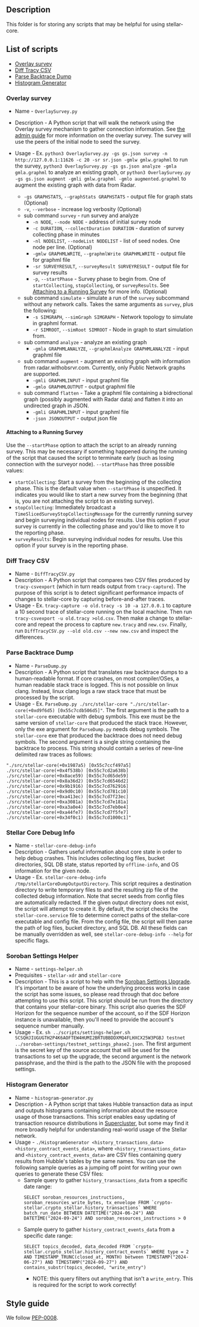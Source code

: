 ## Description
This folder is for storing any scripts that may be helpful for using stellar-core.

## List of scripts
- [Overlay survey](#overlay-survey)
- [Diff Tracy CSV](#diff-tracy-csv)
- [Parse Backtrace Dump](#parse-backtrace-dump)
- [Histogram Generator](#histogram-generator)

### Overlay survey 
- Name - `OverlaySurvey.py`
- Description - A Python script that will walk the network using the Overlay survey mechanism to gather connection information. See [the admin guide](https://developers.stellar.org/docs/validators/admin-guide/monitoring#overlay-topology-survey) for more information on the overlay survey. The survey will use the peers of the initial node to seed the survey.
- Usage - Ex. `python3 OverlaySurvey.py -gs gs.json survey -n http://127.0.0.1:11626 -c 20 -sr sr.json -gmlw gmlw.graphml` to run the survey, `python3 OverlaySurvey.py -gs gs.json analyze -gmla gmla.graphml` to analyze an existing graph, or `python3 OverlaySurvey.py -gs gs.json augment -gmli gmlw.graphml -gmlo augmented.graphml` to augment the existing graph with data from Radar.

    - `-gs GRAPHSTATS`, `--graphStats GRAPHSTATS` - output file for graph stats (Optional)
    - `-v`, `--verbose` - increase log verbosity (Optional)
    - sub command `survey` - run survey and analyze
        - `-n NODE`, `--node NODE` - address of initial survey node
        - `-c DURATION`, `--collectDuration DURATION` - duration of survey collecting phase in minutes
        - `-nl NODELIST`, `--nodeList NODELIST` - list of seed nodes. One node per line. (Optional)
        - `-gmlw GRAPHMLWRITE`, `--graphmlWrite GRAPHMLWRITE` - output file for graphml file
        - `-sr SURVEYRESULT`, `--surveyResult SURVEYRESULT` - output file for survey results
        - `-p`, `--startPhase` - Survey phase to begin from. One of `startCollecting`, `stopCollecting`, or `surveyResults`. See [Attaching to a Running Survey](#attaching-to-a-running-survey) for more info. (Optional)
    - sub command `simulate` - simulate a run of the `survey` subcommand without any network calls. Takes the same arguments as `survey`, plus the following:
        - `-s SIMGRAPH`, `--simGraph SIMGRAPH` - Network topology to simulate in graphml format.
        - `-r SIMROOT`, `--simRoot SIMROOT` - Node in graph to start simulation from.
    - sub command `analyze` - analyze an existing graph
        - `-gmla GRAPHMLANALYZE`, `--graphmlAnalyze GRAPHMLANALYZE` - input graphml file
    - sub command `augment` - augment an existing graph with information from  radar.withobsrvr.com. Currently, only Public Network graphs are supported.
        - `-gmli GRAPHMLINPUT` - input graphml file
        - `-gmlo GRAPHMLOUTPUT` - output graphml file
    - sub command `flatten` - Take a graphml file containing a bidrectional graph (possibly augmented with Radar data) and flatten it into an undirected graph in JSON.
        - `-gmli GRAPHMLINPUT` - input graphml file
        - `-json JSONOUTPUT` - output json file

#### Attaching to a Running Survey

Use the `--startPhase` option to attach the script to an already running survey. This may be necessary if something happened during the running of the script that caused the script to terminate early (such as losing connection with the surveyor node). `--startPhase` has three possible values:

- `startCollecting`: Start a survey from the beginning of the collecting phase. This is the default value when `--startPhase` is unspecified. It indicates you would like to start a new survey from the beginning (that is, you are not attaching the script to an existing survey).
- `stopCollecting`: Immediately broadcast a `TimeSlicedSurveyStopCollectingMessage` for the currently running survey and begin surveying individual nodes for results. Use this option if your survey is currently in the collecting phase and you'd like to move it to the reporting phase.
- `surveyResults`: Begin surveying individual nodes for results. Use this option if your survey is in the reporting phase.

### Diff Tracy CSV
- Name - `DiffTracyCSV.py`
- Description - A Python script that compares two CSV files produced by `tracy-csvexport` (which in turn reads output from `tracy-capture`). The purpose of this script is to detect significant performance impacts of changes to stellar-core by capturing before-and-after traces.
- Usage - Ex. `tracy-capture -o old.tracy -s 10 -a 127.0.0.1` to capture a 10 second trace of stellar-core running on the local machine. Then run `tracy-csvexport -u old.tracy >old.csv`. Then make a change to stellar-core and repeat the process to capture `new.tracy` and `new.csv`. Finally, run `DiffTracyCSV.py --old old.csv --new new.csv` and inspect the differences.

### Parse Backtrace Dump

- Name - `ParseDump.py`
- Description - A Python script that translates raw backtrace dumps to a human-readable format. If core crashes, on most compiler/OSes, a human readable stack trace is logged. This is not possible on linux clang. Instead, linux clang logs a raw stack trace that must be processed by the script.
- Usage - Ex. `ParseDump.py ./src/stellar-core "./src/stellar-core(+0xd9f6d5) [0x55c7cdb506d5]"`. The first argument is the path to a `stellar-core` executable with debug symbols. This exe must be the same version of `stellar-core` that produced the stack trace. However, only the exe argument for `ParseDump.py` needs debug symbols. The `stellar-core` exe that produced the backtrace does not need debug symbols. The second argument is a single string containing the backtrace to process. This string should contain a series of new-line delimited raw traces as follows:

```
"./src/stellar-core(+0x1987a5) [0x55c7ccf497a5]
./src/stellar-core(+0x4f538b) [0x55c7cd2a638b]
./src/stellar-core(+0x8ace59) [0x55c7cd65de59]
./src/stellar-core(+0x8a36d2) [0x55c7cd6546d2]
./src/stellar-core(+0x9b1916) [0x55c7cd762916]
./src/stellar-core(+0x9d0c10) [0x55c7cd781c10]
./src/stellar-core(+0xa413ec) [0x55c7cd7f23ec]
./src/stellar-core(+0xa3081a) [0x55c7cd7e181a]
./src/stellar-core(+0xa3a0e4) [0x55c7cd7eb0e4]
./src/stellar-core(+0xa44fe7) [0x55c7cd7f5fe7]
./src/stellar-core(+0x34f0c1) [0x55c7cd1000c1]"
```

### Stellar Core Debug Info

- Name - `stellar-core-debug-info`
- Description - Gathers useful information about core state in order to help debug crashes. This includes collecting log files, bucket directories,
SQL DB state, status reported by `offline-info`, and OS information for the given node.
- Usage - Ex. `stellar-core-debug-info /tmp/stellarCoreDumpOutputDirectory`. This script requires a destination directory to write temporary files to and the resulting
zip file of the collected debug information. Note that secret seeds from config files are automatically redacted.
If the given output directory does not exist, the script will attempt to create it. By default, the script checks
the `stellar-core.service` file to determine correct paths of the stellar-core executable and config file. From the config file, the script will
then parse the path of log files, bucket directory, and SQL DB. All these fields can be manually overridden as well, see
`stellar-core-debug-info --help` for specific flags.

### Soroban Settings Helper
- Name - `settings-helper.sh`
- Prequisites - `stellar-xdr` and `stellar-core`
- Description - This is a script to help with the [Soroban Settings Upgrade](../docs/software/soroban-settings.md). It's important to be aware of how the underlying process works
in case the script has some issues, so please read through that doc before attempting to use this script. This script should be run from the directory that contains your stellar-core binary. This script also queries the SDF Horizon for the sequence number of the account, so if the SDF Horizon instance is unavailable, then you'll need to provide the account's sequence number manually.
- Usage - Ex. `sh ../scripts/settings-helper.sh SCSQHJIUGUGTH2P4K6AOFTEW4HUMI2BRTUBBDDXMQ4FLHXCX25W3PGBJ testnet ../soroban-settings/testnet_settings_phase2.json`. The first argument is the secret key of the source account that will be used for the transactions to set up the upgrade, the second argument is the network passphrase, and the third is 
the path to the JSON file with the proposed settings.

### Histogram Generator
- Name - `histogram-generator.py`
- Description - A Python script that takes Hubble transaction data as input and outputs histograms containing information about the resource usage of those transactions. This script enables easy updating of transaction resource distributions in [Supercluster](https://github.com/stellar/supercluster), but some may find it more broadly helpful for understanding real-world usage of the Stellar network.
- Usage - `./HistogramGenerator <history_transactions_data> <history_contract_events_data>`, where `<history_transactions_data>` and `<history_contract_events_data>` are CSV files containing query results from Hubble's tables by the same names. You can use the following sample queries as a jumping off point for writing your own queries to generate these CSV files:
  - Sample query to gather `history_transactions_data` from a specific date range:
    ```lang=SQL
    SELECT soroban_resources_instructions, soroban_resources_write_bytes, tx_envelope FROM `crypto-stellar.crypto_stellar.history_transactions` WHERE batch_run_date BETWEEN DATETIME("2024-06-24") AND DATETIME("2024-09-24") AND soroban_resources_instructions > 0
    ```
  - Sample query to gather `history_contract_events_data` from a specific date range:
    ```lang=SQL
    SELECT topics_decoded, data_decoded FROM `crypto-stellar.crypto_stellar.history_contract_events` WHERE type = 2 AND TIMESTAMP_TRUNC(closed_at, MONTH) between TIMESTAMP("2024-06-27") AND TIMESTAMP("2024-09-27") AND contains_substr(topics_decoded, "write_entry")
    ```
     - NOTE: this query filters out anything that isn't a `write_entry`. This is required for the script to work correctly!

## Style guide
We follow [PEP-0008](https://www.python.org/dev/peps/pep-0008/).

